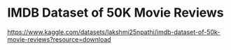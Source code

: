 # IMDB Dataset of 50K Movie Reviews
https://www.kaggle.com/datasets/lakshmi25npathi/imdb-dataset-of-50k-movie-reviews?resource=download

